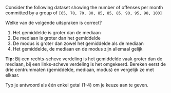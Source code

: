 Consider the following dataset showing the number of offenses per month committed by a group of 
`[65, 70, 70, 80, 85, 85, 85, 90, 95, 98, 100]`

Welke van de volgende uitspraken is correct?

1. Het gemiddelde is groter dan de mediaan
2. De mediaan is groter dan het gemiddelde
3. De modus is groter dan zowel het gemiddelde als de mediaan
4. Het gemiddelde, de mediaan en de modus zijn allemaal gelijk

**Tip:** Bij een rechts-scheve verdeling is het gemiddelde vaak groter dan de mediaan, bij een links-scheve verdeling is het omgekeerd. Bereken eerst de drie centrummaten (gemiddelde, mediaan, modus) en vergelijk ze met elkaar.

Typ je antwoord als één enkel getal (1-4) om je keuze aan te geven.
